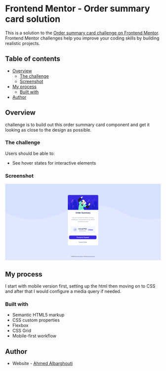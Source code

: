 # Frontend Mentor - Order summary card solution

This is a solution to the [Order summary card challenge on Frontend Mentor](https://www.frontendmentor.io/challenges/order-summary-component-QlPmajDUj). Frontend Mentor challenges help you improve your coding skills by building realistic projects. 

## Table of contents

- [Overview](#overview)
  - [The challenge](#the-challenge)
  - [Screenshot](#screenshot)
- [My process](#my-process)
  - [Built with](#built-with)
- [Author](#author)


## Overview

challenge is to build out this order summary card component and get it looking as close to the design as possible.

### The challenge

Users should be able to:

- See hover states for interactive elements

### Screenshot

![](./screenshot.png)


## My process

I start with mobile version first, setting up the html then moving on to CSS and after that I would configure a media query if needed.

### Built with

- Semantic HTML5 markup
- CSS custom properties
- Flexbox
- CSS Grid
- Mobile-first workflow


## Author

- Website - [Ahmed Albarghouti](https://ahmedalbarghouti.github.io)



